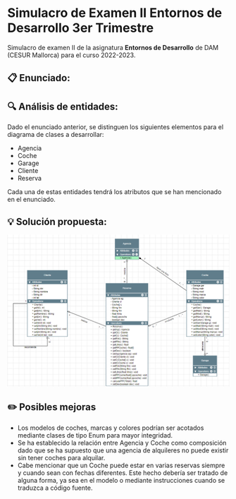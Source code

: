 # Simulacro de Examen II Entornos de Desarrollo 3er Trimestre

Simulacro de examen II de la asignatura **Entornos de Desarrollo** de DAM (CESUR Mallorca) para el curso 2022-2023.

## :clipboard: Enunciado:

## :mag: Análisis de entidades:

Dado el enunciado anterior, se distinguen los siguientes elementos para el diagrama de clases a desarrollar:

-  Agencia
-  Coche
-  Garage
-  Cliente
-  Reserva

Cada una de estas entidades tendrá los atributos que se han mencionado en el enunciado.

## :bulb: Solución propuesta:

![Captura de Pantalla del diagrama](diagrama.png "Captura de Pantalla del diagrama")

## :pencil2: Posibles mejoras

-  Los modelos de coches, marcas y colores podrían ser acotados mediante clases de tipo Enum para mayor integridad.
-  Se ha establecido la relación entre Agencia y Coche como composición dado que se ha supuesto que una agencia de alquileres no puede existir sin tener coches para alquilar.
-  Cabe mencionar que un Coche puede estar en varias reservas siempre y cuando sean con fechas diferentes. Este hecho debería ser tratado de alguna forma, ya sea en el modelo o mediante instrucciones cuando se traduzca a código fuente.
